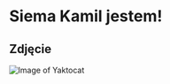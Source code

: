 # Siema Kamil jestem!

## Zdjęcie

![Image of Yaktocat](https://octodex.github.com/images/yaktocat.png)
